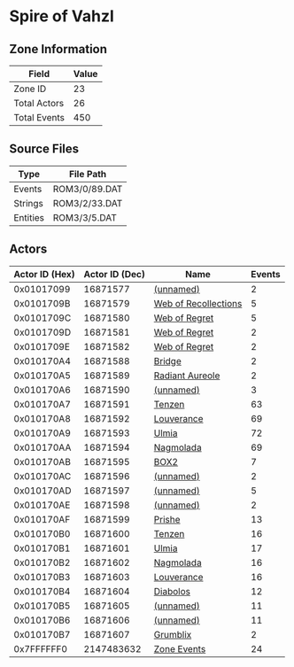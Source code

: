 # Spire of Vahzl

## Zone Information

| Field        |   Value |
|--------------|---------|
| Zone ID      |      23 |
| Total Actors |      26 |
| Total Events |     450 |

## Source Files

| Type     | File Path     |
|----------|---------------|
| Events   | ROM3/0/89.DAT |
| Strings  | ROM3/2/33.DAT |
| Entities | ROM3/3/5.DAT  |

## Actors

| Actor ID (Hex)   |   Actor ID (Dec) | Name                                                               |   Events |
|------------------|------------------|--------------------------------------------------------------------|----------|
| 0x01017099       |         16871577 | [(unnamed)](./16871577/)                                           |        2 |
| 0x0101709B       |         16871579 | [Web of Recollections](./16871579%20-%20Web%20of%20Recollections/) |        5 |
| 0x0101709C       |         16871580 | [Web of Regret](./16871580%20-%20Web%20of%20Regret/)               |        5 |
| 0x0101709D       |         16871581 | [Web of Regret](./16871581%20-%20Web%20of%20Regret/)               |        2 |
| 0x0101709E       |         16871582 | [Web of Regret](./16871582%20-%20Web%20of%20Regret/)               |        2 |
| 0x010170A4       |         16871588 | [Bridge](./16871588%20-%20Bridge/)                                 |        2 |
| 0x010170A5       |         16871589 | [Radiant Aureole](./16871589%20-%20Radiant%20Aureole/)             |        2 |
| 0x010170A6       |         16871590 | [(unnamed)](./16871590/)                                           |        3 |
| 0x010170A7       |         16871591 | [Tenzen](./16871591%20-%20Tenzen/)                                 |       63 |
| 0x010170A8       |         16871592 | [Louverance](./16871592%20-%20Louverance/)                         |       69 |
| 0x010170A9       |         16871593 | [Ulmia](./16871593%20-%20Ulmia/)                                   |       72 |
| 0x010170AA       |         16871594 | [Nagmolada](./16871594%20-%20Nagmolada/)                           |       69 |
| 0x010170AB       |         16871595 | [BOX2](./16871595%20-%20BOX2/)                                     |        7 |
| 0x010170AC       |         16871596 | [(unnamed)](./16871596/)                                           |        2 |
| 0x010170AD       |         16871597 | [(unnamed)](./16871597/)                                           |        5 |
| 0x010170AE       |         16871598 | [(unnamed)](./16871598/)                                           |        2 |
| 0x010170AF       |         16871599 | [Prishe](./16871599%20-%20Prishe/)                                 |       13 |
| 0x010170B0       |         16871600 | [Tenzen](./16871600%20-%20Tenzen/)                                 |       16 |
| 0x010170B1       |         16871601 | [Ulmia](./16871601%20-%20Ulmia/)                                   |       17 |
| 0x010170B2       |         16871602 | [Nagmolada](./16871602%20-%20Nagmolada/)                           |       16 |
| 0x010170B3       |         16871603 | [Louverance](./16871603%20-%20Louverance/)                         |       16 |
| 0x010170B4       |         16871604 | [Diabolos](./16871604%20-%20Diabolos/)                             |       12 |
| 0x010170B5       |         16871605 | [(unnamed)](./16871605/)                                           |       11 |
| 0x010170B6       |         16871606 | [(unnamed)](./16871606/)                                           |       11 |
| 0x010170B7       |         16871607 | [Grumblix](./16871607%20-%20Grumblix/)                             |        2 |
| 0x7FFFFFF0       |       2147483632 | [Zone Events](./Zone%20Events/)                                    |       24 |